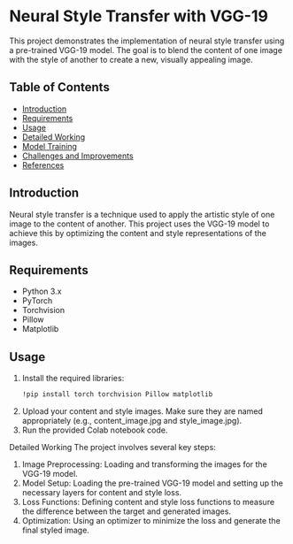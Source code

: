 # Neural Style Transfer with VGG-19

This project demonstrates the implementation of neural style transfer using a pre-trained VGG-19 model. The goal is to blend the content of one image with the style of another to create a new, visually appealing image.

## Table of Contents
- [Introduction](#introduction)
- [Requirements](#requirements)
- [Usage](#usage)
- [Detailed Working](#detailed-working)
- [Model Training](#model-training)
- [Challenges and Improvements](#challenges-and-improvements)
- [References](#references)

## Introduction
Neural style transfer is a technique used to apply the artistic style of one image to the content of another. This project uses the VGG-19 model to achieve this by optimizing the content and style representations of the images.

## Requirements
- Python 3.x
- PyTorch
- Torchvision
- Pillow
- Matplotlib

## Usage
1. Install the required libraries:
   ```bash
   !pip install torch torchvision Pillow matplotlib
2. Upload your content and style images. Make sure they are named appropriately (e.g., content_image.jpg and style_image.jpg).
3. Run the provided Colab notebook code.


Detailed Working
The project involves several key steps:

1. Image Preprocessing: Loading and transforming the images for the VGG-19 model.
2. Model Setup: Loading the pre-trained VGG-19 model and setting up the necessary layers for content and style loss.
3. Loss Functions: Defining content and style loss functions to measure the difference between the target and generated images.
4. Optimization: Using an optimizer to minimize the loss and generate the final styled image.
